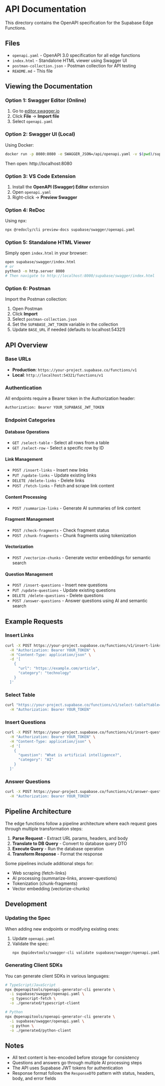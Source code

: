 # API Documentation

This directory contains the OpenAPI specification for the Supabase Edge Functions.

## Files

- `openapi.yaml` - OpenAPI 3.0 specification for all edge functions
- `index.html` - Standalone HTML viewer using Swagger UI
- `postman-collection.json` - Postman collection for API testing
- `README.md` - This file

## Viewing the Documentation

### Option 1: Swagger Editor (Online)

1. Go to [editor.swagger.io](https://editor.swagger.io/)
2. Click **File** → **Import file**
3. Select `openapi.yaml`

### Option 2: Swagger UI (Local)

Using Docker:
```bash
docker run -p 8080:8080 -e SWAGGER_JSON=/api/openapi.yaml -v $(pwd)/supabase/swagger:/api swaggerapi/swagger-ui
```

Then open: http://localhost:8080

### Option 3: VS Code Extension

1. Install the **OpenAPI (Swagger) Editor** extension
2. Open `openapi.yaml`
3. Right-click → **Preview Swagger**

### Option 4: ReDoc

Using npx:
```bash
npx @redocly/cli preview-docs supabase/swagger/openapi.yaml
```

### Option 5: Standalone HTML Viewer

Simply open `index.html` in your browser:
```bash
open supabase/swagger/index.html
# or
python3 -m http.server 8000
# Then navigate to http://localhost:8000/supabase/swagger/index.html
```

### Option 6: Postman

Import the Postman collection:
1. Open Postman
2. Click **Import**
3. Select `postman-collection.json`
4. Set the `SUPABASE_JWT_TOKEN` variable in the collection
5. Update `BASE_URL` if needed (defaults to localhost:54321)

## API Overview

### Base URLs

- **Production**: `https://your-project.supabase.co/functions/v1`
- **Local**: `http://localhost:54321/functions/v1`

### Authentication

All endpoints require a Bearer token in the Authorization header:

```bash
Authorization: Bearer YOUR_SUPABASE_JWT_TOKEN
```

### Endpoint Categories

#### Database Operations
- `GET /select-table` - Select all rows from a table
- `GET /select-row` - Select a specific row by ID

#### Link Management
- `POST /insert-links` - Insert new links
- `PUT /update-links` - Update existing links
- `DELETE /delete-links` - Delete links
- `POST /fetch-links` - Fetch and scrape link content

#### Content Processing
- `POST /summarize-links` - Generate AI summaries of link content

#### Fragment Management
- `POST /check-fragments` - Check fragment status
- `POST /chunk-fragments` - Chunk fragments using tokenization

#### Vectorization
- `POST /vectorize-chunks` - Generate vector embeddings for semantic search

#### Question Management
- `POST /insert-questions` - Insert new questions
- `PUT /update-questions` - Update existing questions
- `DELETE /delete-questions` - Delete questions
- `POST /answer-questions` - Answer questions using AI and semantic search

## Example Requests

### Insert Links

```bash
curl -X POST https://your-project.supabase.co/functions/v1/insert-links \
  -H "Authorization: Bearer YOUR_TOKEN" \
  -H "Content-Type: application/json" \
  -d '[
    {
      "url": "https://example.com/article",
      "category": "technology"
    }
  ]'
```

### Select Table

```bash
curl "https://your-project.supabase.co/functions/v1/select-table?table=links" \
  -H "Authorization: Bearer YOUR_TOKEN"
```

### Insert Questions

```bash
curl -X POST https://your-project.supabase.co/functions/v1/insert-questions \
  -H "Authorization: Bearer YOUR_TOKEN" \
  -H "Content-Type: application/json" \
  -d '[
    {
      "question": "What is artificial intelligence?",
      "category": "AI"
    }
  ]'
```

### Answer Questions

```bash
curl -X POST https://your-project.supabase.co/functions/v1/answer-questions \
  -H "Authorization: Bearer YOUR_TOKEN"
```

## Pipeline Architecture

The edge functions follow a pipeline architecture where each request goes through multiple transformation steps:

1. **Parse Request** - Extract URL params, headers, and body
2. **Translate to DB Query** - Convert to database query DTO
3. **Execute Query** - Run the database operation
4. **Transform Response** - Format the response

Some pipelines include additional steps for:
- Web scraping (fetch-links)
- AI processing (summarize-links, answer-questions)
- Tokenization (chunk-fragments)
- Vector embedding (vectorize-chunks)

## Development

### Updating the Spec

When adding new endpoints or modifying existing ones:

1. Update `openapi.yaml`
2. Validate the spec:
   ```bash
   npx @apidevtools/swagger-cli validate supabase/swagger/openapi.yaml
   ```

### Generating Client SDKs

You can generate client SDKs in various languages:

```bash
# TypeScript/JavaScript
npx @openapitools/openapi-generator-cli generate \
  -i supabase/swagger/openapi.yaml \
  -g typescript-fetch \
  -o ./generated/typescript-client

# Python
npx @openapitools/openapi-generator-cli generate \
  -i supabase/swagger/openapi.yaml \
  -g python \
  -o ./generated/python-client
```

## Notes

- All text content is hex-encoded before storage for consistency
- Questions and answers go through multiple AI processing steps
- The API uses Supabase JWT tokens for authentication
- Response format follows the `ResponseDTO` pattern with status, headers, body, and error fields

